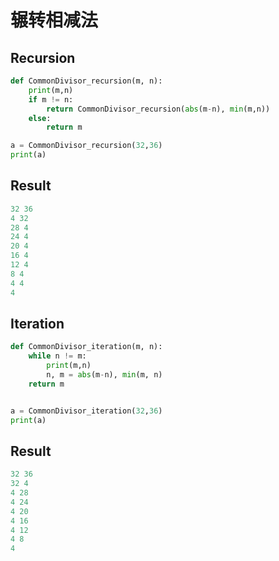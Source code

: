 # 辗转相减法
## Recursion
```py
def CommonDivisor_recursion(m, n):
    print(m,n)
    if m != n:
        return CommonDivisor_recursion(abs(m-n), min(m,n))
    else:
        return m

a = CommonDivisor_recursion(32,36)
print(a)
```
## Result
```py
32 36
4 32
28 4
24 4
20 4
16 4
12 4
8 4
4 4
4
```
## Iteration
```py
def CommonDivisor_iteration(m, n):
    while n != m:
        print(m,n)
        n, m = abs(m-n), min(m, n)
    return m


a = CommonDivisor_iteration(32,36)
print(a)
```

## Result
```py
32 36
32 4
4 28
4 24
4 20
4 16
4 12
4 8
4

```

